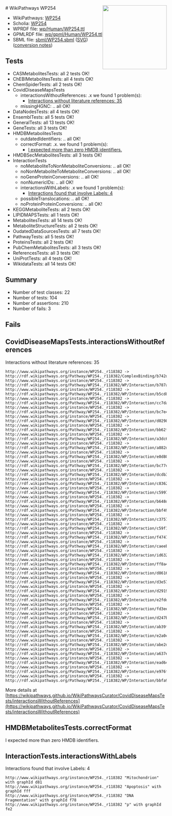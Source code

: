 <img style="float: right; width: 200px" src="../logo.png" />
# WikiPathways WP254

* WikiPathways: [WP254](https://identifiers.org/wikipathways:WP254)
* Scholia: [WP254](https://scholia.toolforge.org/wikipathways/WP254)
* WPRDF file: [wp/Human/WP254.ttl](../wp/Human/WP254.ttl)
* GPMLRDF file: [wp/gpml/Human/WP254.ttl](../wp/gpml/Human/WP254.ttl)
* SBML file: [sbml/WP254.sbml](../sbml/WP254.sbml) ([SVG](../sbml/WP254.svg)) ([conversion notes](../sbml/WP254.txt))

## Tests
* CASMetabolitesTests: all 2 tests OK!
* ChEBIMetabolitesTests: all 4 tests OK!
* ChemSpiderTests: all 2 tests OK!
* CovidDiseaseMapsTests
    * interactionsWithoutReferences: .x we found 1 problem(s):
        * [Interactions without literature references: 35](#9701cd24)
    * missingHGNC: .. all OK!
* DataNodesTests: all 4 tests OK!
* EnsemblTests: all 5 tests OK!
* GeneralTests: all 13 tests OK!
* GeneTests: all 3 tests OK!
* HMDBMetabolitesTests
    * outdatedIdentifiers: .. all OK!
    * correctFormat: .x. we found 1 problem(s):
        * [I expected more than zero HMDB identifiers.](#ad154c1e)
* HMDBSecMetabolitesTests: all 3 tests OK!
* InteractionTests
    * noMetaboliteToNonMetaboliteConversions: .. all OK!
    * noNonMetaboliteToMetaboliteConversions: .. all OK!
    * noGeneProteinConversions: .. all OK!
    * nonNumericIDs: .. all OK!
    * interactionsWithLabels: .x we found 1 problem(s):
        * [Interactions found that involve Labels: 4](#630d267b)
    * possibleTranslocations: .. all OK!
    * noProteinProteinConversions: .. all OK!
* KEGGMetaboliteTests: all 2 tests OK!
* LIPIDMAPSTests: all 1 tests OK!
* MetabolitesTests: all 14 tests OK!
* MetaboliteStructureTests: all 2 tests OK!
* OudatedDataSourcesTests: all 7 tests OK!
* PathwayTests: all 5 tests OK!
* ProteinsTests: all 2 tests OK!
* PubChemMetabolitesTests: all 3 tests OK!
* ReferencesTests: all 3 tests OK!
* UniProtTests: all 4 tests OK!
* WikidataTests: all 14 tests OK!


## Summary

* Number of test classes: 22
* Number of tests: 104
* Number of assertions: 210
* Number of fails: 3

## Fails

<a name="9701cd24" />

## CovidDiseaseMapsTests.interactionsWithoutReferences

Interactions without literature references: 35
```
http://www.wikipathways.org/instance/WP254._r118382 -> http://rdf.wikipathways.org/Pathway/WP254._r118382/ComplexBinding/b742d
http://www.wikipathways.org/instance/WP254._r118382 -> http://rdf.wikipathways.org/Pathway/WP254._r118382/WP/Interaction/b787a
http://www.wikipathways.org/instance/WP254._r118382 -> http://rdf.wikipathways.org/Pathway/WP254._r118382/WP/Interaction/b5cd8
http://www.wikipathways.org/instance/WP254._r118382 -> http://rdf.wikipathways.org/Pathway/WP254._r118382/WP/Interaction/cc7da
http://www.wikipathways.org/instance/WP254._r118382 -> http://rdf.wikipathways.org/Pathway/WP254._r118382/WP/Interaction/bc7e4
http://www.wikipathways.org/instance/WP254._r118382 -> http://rdf.wikipathways.org/Pathway/WP254._r118382/WP/Interaction/d0298
http://www.wikipathways.org/instance/WP254._r118382 -> http://rdf.wikipathways.org/Pathway/WP254._r118382/WP/Interaction/bb62f
http://www.wikipathways.org/instance/WP254._r118382 -> http://rdf.wikipathways.org/Pathway/WP254._r118382/WP/Interaction/a3dc6
http://www.wikipathways.org/instance/WP254._r118382 -> http://rdf.wikipathways.org/Pathway/WP254._r118382/WP/Interaction/a882d
http://www.wikipathways.org/instance/WP254._r118382 -> http://rdf.wikipathways.org/Pathway/WP254._r118382/WP/Interaction/e0d80
http://www.wikipathways.org/instance/WP254._r118382 -> http://rdf.wikipathways.org/Pathway/WP254._r118382/WP/Interaction/bc77c
http://www.wikipathways.org/instance/WP254._r118382 -> http://rdf.wikipathways.org/Pathway/WP254._r118382/WP/Interaction/dcdb3
http://www.wikipathways.org/instance/WP254._r118382 -> http://rdf.wikipathways.org/Pathway/WP254._r118382/WP/Interaction/c8362
http://www.wikipathways.org/instance/WP254._r118382 -> http://rdf.wikipathways.org/Pathway/WP254._r118382/WP/Interaction/c5997
http://www.wikipathways.org/instance/WP254._r118382 -> http://rdf.wikipathways.org/Pathway/WP254._r118382/WP/Interaction/b648d
http://www.wikipathways.org/instance/WP254._r118382 -> http://rdf.wikipathways.org/Pathway/WP254._r118382/WP/Interaction/bbf49
http://www.wikipathways.org/instance/WP254._r118382 -> http://rdf.wikipathways.org/Pathway/WP254._r118382/WP/Interaction/c3757
http://www.wikipathways.org/instance/WP254._r118382 -> http://rdf.wikipathways.org/Pathway/WP254._r118382/WP/Interaction/c59f1
http://www.wikipathways.org/instance/WP254._r118382 -> http://rdf.wikipathways.org/Pathway/WP254._r118382/WP/Interaction/f4747
http://www.wikipathways.org/instance/WP254._r118382 -> http://rdf.wikipathways.org/Pathway/WP254._r118382/WP/Interaction/caeeb
http://www.wikipathways.org/instance/WP254._r118382 -> http://rdf.wikipathways.org/Pathway/WP254._r118382/WP/Interaction/id632252e2
http://www.wikipathways.org/instance/WP254._r118382 -> http://rdf.wikipathways.org/Pathway/WP254._r118382/WP/Interaction/ff8a4
http://www.wikipathways.org/instance/WP254._r118382 -> http://rdf.wikipathways.org/Pathway/WP254._r118382/WP/Interaction/d8616
http://www.wikipathways.org/instance/WP254._r118382 -> http://rdf.wikipathways.org/Pathway/WP254._r118382/WP/Interaction/d3e57
http://www.wikipathways.org/instance/WP254._r118382 -> http://rdf.wikipathways.org/Pathway/WP254._r118382/WP/Interaction/d2919
http://www.wikipathways.org/instance/WP254._r118382 -> http://rdf.wikipathways.org/Pathway/WP254._r118382/WP/Interaction/e2fdd
http://www.wikipathways.org/instance/WP254._r118382 -> http://rdf.wikipathways.org/Pathway/WP254._r118382/WP/Interaction/fd3ee
http://www.wikipathways.org/instance/WP254._r118382 -> http://rdf.wikipathways.org/Pathway/WP254._r118382/WP/Interaction/d247b
http://www.wikipathways.org/instance/WP254._r118382 -> http://rdf.wikipathways.org/Pathway/WP254._r118382/WP/Interaction/ab39f
http://www.wikipathways.org/instance/WP254._r118382 -> http://rdf.wikipathways.org/Pathway/WP254._r118382/WP/Interaction/e2a0c
http://www.wikipathways.org/instance/WP254._r118382 -> http://rdf.wikipathways.org/Pathway/WP254._r118382/WP/Interaction/abe2d
http://www.wikipathways.org/instance/WP254._r118382 -> http://rdf.wikipathways.org/Pathway/WP254._r118382/WP/Interaction/a637e
http://www.wikipathways.org/instance/WP254._r118382 -> http://rdf.wikipathways.org/Pathway/WP254._r118382/WP/Interaction/ead64
http://www.wikipathways.org/instance/WP254._r118382 -> http://rdf.wikipathways.org/Pathway/WP254._r118382/WP/Interaction/e976f
http://www.wikipathways.org/instance/WP254._r118382 -> http://rdf.wikipathways.org/Pathway/WP254._r118382/WP/Interaction/bbfa9
```

More details at [https://wikipathways.github.io/WikiPathwaysCurator/CovidDiseaseMapsTests/interactionsWithoutReferences](https://wikipathways.github.io/WikiPathwaysCurator/CovidDiseaseMapsTests/interactionsWithoutReferences)

<a name="ad154c1e" />

## HMDBMetabolitesTests.correctFormat

I expected more than zero HMDB identifiers.
<a name="630d267b" />

## InteractionTests.interactionsWithLabels

Interactions found that involve Labels: 4
```
http://www.wikipathways.org/instance/WP254._r118382 "Mitochondrion" with graphId d81
http://www.wikipathways.org/instance/WP254._r118382 "Apoptosis" with graphId fff
http://www.wikipathways.org/instance/WP254._r118382 "DNA Fragmentation" with graphId f78
http://www.wikipathways.org/instance/WP254._r118382 "p" with graphId fe2
```


